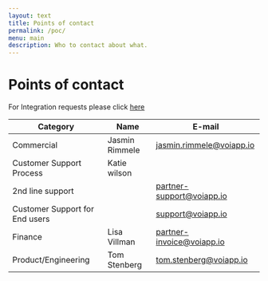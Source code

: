 ```yaml
---
layout: text
title: Points of contact
permalink: /poc/
menu: main
description: Who to contact about what.
---
```


# Points of contact

For Integration requests please click [here](https://voidev.atlassian.net/servicedesk/customer/portal/16/group/72)

| Category                       | Name              | E-mail                                                        |
| ------------------------------ | ----------------- | ------------------------------------------------------------- |
| Commercial                     | Jasmin Rimmele    | [jasmin.rimmele@voiapp.io](mailto:jasmin.rimmele@voiapp.io)   |
| Customer Support Process       | Katie wilson |                                                               |
| 2nd line support               |                   | [partner-support@voiapp.io](mailto:partner-support@voiapp.io) |
| Customer Support for End users |                   | [support@voiapp.io](mailto:support@voiapp.io)                 |
| Finance                        | Lisa Villman      | [partner-invoice@voiapp.io](mailto:partner-invoice@voiapp.io) |
| Product/Engineering            | Tom Stenberg      | [tom.stenberg@voiapp.io](mailto:tom.stenberg@voiapp.io)       |
